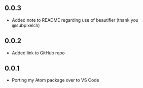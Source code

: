 ## 0.0.3
* Added note to README regarding use of beautifier (thank you @subpixelch)

## 0.0.2
* Added link to GitHub repo

## 0.0.1
* Porting my Atom package over to VS Code
